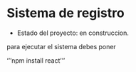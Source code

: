 <h1> Sistema de registro </h1>

- Estado del proyecto: en construccion. 

para ejecutar el sistema debes poner 

 ‘’’npm install react’’’
